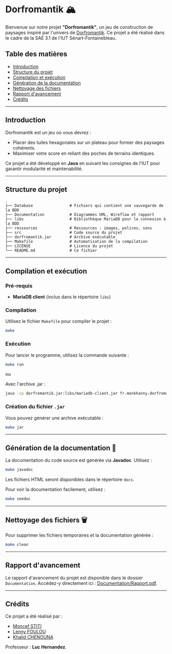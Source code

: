 # Dorfromantik 🏔️

Bienvenue sur notre projet **"Dorfromantik"**, un jeu de construction de paysages inspiré par l'univers de [Dorfromantik](https://store.steampowered.com/app/1455840/Dorfromantik/). Ce projet a été réalisé dans le cadre de la SAE 3.1 de l'IUT Sénart-Fontainebleau.

## Table des matières
- [Introduction](#introduction)
- [Structure du projet](#structure-du-projet)
- [Compilation et exécution](#compilation-et-exécution)
- [Génération de la documentation](#génération-de-la-documentation-)
- [Nettoyage des fichiers](#nettoyage-des-fichiers-)
- [Rapport d'avancement](#rapport-davancement)
- [Crédits](#crédits)

---

## Introduction

Dorfromantik est un jeu où vous devrez :
- Placer des tuiles hexagonales sur un plateau pour former des paysages cohérents.
- Maximiser votre score en reliant des poches de terrains identiques.

Ce projet a été développé en **Java** en suivant les consignes de l'IUT pour garantir modularité et maintenabilité.

---

## Structure du projet 

````
.
├── Database                # Fichiers qui contient une sauvegarde de la BDD
├── Documentation           # Diagrammes UML, Wireflow et rapport
├── libs                    # Bibliothèque MariaDB pour la connexion à la BDD
├── ressources              # Ressources : images, polices, sons
├── src                     # Code source du projet
├── dorfromantik.jar        # Archive exécutable
├── Makefile                # Automatisation de la compilation
├── LICENSE                 # Licence du projet
└── README.md               # Ce fichier
````

---

## Compilation et exécution 

### Pré-requis
- **MariaDB client** (inclus dans le répertoire `libs`)

### Compilation
Utilisez le fichier `Makefile` pour compiler le projet :
```bash
make
```

### Exécution
Pour lancer le programme, utilisez la commande suivante :
```bash
make run
```

ou 

Avec l'archive .jar :
```bash
java -cp dorfromantik.jar:libs/mariadb-client.jar fr.monkhanny.dorfromantik.Main
```

### Création du fichier `.jar`
Vous pouvez générer une archive exécutable :
```bash
make jar
```

---

## Génération de la documentation 📜

La documentation du code source est générée via **Javadoc**. Utilisez :
```bash
make javadoc
```
Les fichiers HTML seront disponibles dans le répertoire `docs`.

Pour voir la documentation facilement, utilisez : 
```bash
make seedoc
```

---

## Nettoyage des fichiers 🗑️

Pour supprimer les fichiers temporaires et la documentation générée :
```bash
make clean
```

--- 
## Rapport d'avancement 

Le rapport d'avancement du projet est disponible dans le dossier `Documentation`. Accédez-y directement ici : [Documentation/Rapport.pdf](./Documentation/Rapport.pdf).

---

## Crédits

Ce projet a été réalisé par :
- [Moncef STITI](https://grond.iut-fbleau.fr/stiti)
- [Lenny FOULOU](https://grond.iut-fbleau.fr/foulou)
- [Khalid CHENOUNA](https://grond.iut-fbleau.fr/chenouna)

Professeur : **Luc Hernandez**.
